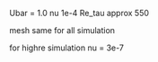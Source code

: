 Ubar = 1.0
nu 1e-4
Re_tau approx 550

mesh same for all simulation

for highre simulation nu = 3e-7
